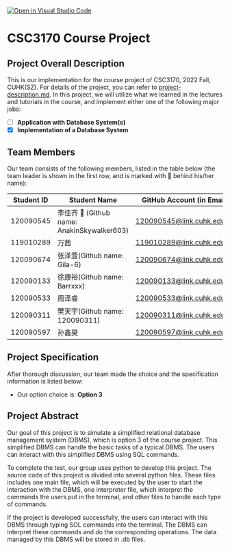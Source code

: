 [![Open in Visual Studio Code](https://classroom.github.com/assets/open-in-vscode-c66648af7eb3fe8bc4f294546bfd86ef473780cde1dea487d3c4ff354943c9ae.svg)](https://classroom.github.com/online_ide?assignment_repo_id=9434298&assignment_repo_type=AssignmentRepo)
# CSC3170 Course Project

## Project Overall Description

This is our implementation for the course project of CSC3170, 2022 Fall, CUHK(SZ). For details of the project, you can refer to [project-description.md](project-description.md). In this project, we will utilize what we learned in the lectures and tutorials in the course, and implement either one of the following major jobs:

<!-- Please fill in "x" to replace the blank space between "[]" to tick the todo item; it's ticked on the first one by default. -->

- [ ] **Application with Database System(s)**
- [x] **Implementation of a Database System**

## Team Members

Our team consists of the following members, listed in the table below (the team leader is shown in the first row, and is marked with 🚩 behind his/her name):

<!-- change the info below to be the real case -->

| Student ID | Student Name | GitHub Account (in Email) |
| ---------- | ------------ | ------------------------- |
| 120090545  | 李佳齐 🚩 (Github name: AnakinSkywalker603)    | 120090545@link.cuhk.edu.cn |
| 119010289  | 万茜         | 119010289@link.cuhk.edu.cn |
| 120090674  | 张泽萱(Github name: Gila-6)        | 120090674@link.cuhk.edu.cn |
| 120090133  | 徐康裕(Github name: Barrxxx)        | 120090133@link.cuhk.edu.cn |
| 120090533  | 周泽睿        | 120090533@link.cuhk.edu.cn |
| 120090311  | 樊天宇(Github name: 120090311)        | 120090311@link.cuhk.edu.cn |
| 120090597  | 孙鑫昊        | 120090597@link.cuhk.edu.cn |

## Project Specification

<!-- You should remove the terms/sentence that is not necessary considering your option/branch/difficulty choice -->

After thorough discussion, our team made the choice and the specification information is listed below:

- Our option choice is: **Option 3**


## Project Abstract
Our goal of this project is to simulate a simplified relational database management system (DBMS), which is option 3 of the course project. This simplified DBMS can handle the basic tasks of a typical DBMS. The users can interact with this simplified DBMS using SQL commands.

To complete the test, our group uses python to develop this project. The source code of this project is divided into several python files. These files includes one main file, which will be executed by the user to start the interaction with the DBMS, one interpreter file, which interpret the commands the users put in the terminal, and other files to handle each type of commands.

If the project is developed successfully, the users can interact with this DBMS through typing SOL commands into the terminal. The DBMS can interpret these commands and do the corresponding operations. The data managed by this DBMS will be stored in .db files.


<!-- TODO -->
